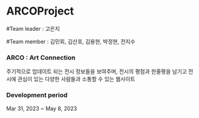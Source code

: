 # ARCOProject

#Team leader : 고은지

#Team member : 김민회, 김산호, 김용현, 박정현, 전지수

### ARCO : Art Connection
주기적으로 업데이트 되는 전시 정보들을 보여주며, 전시의 평점과 한줄평을 남기고 전시에 관심이 있는 다양한 사람들과 소통할 수 있는 웹사이트 

### Development period
Mar 31, 2023 ~ May 8, 2023 




